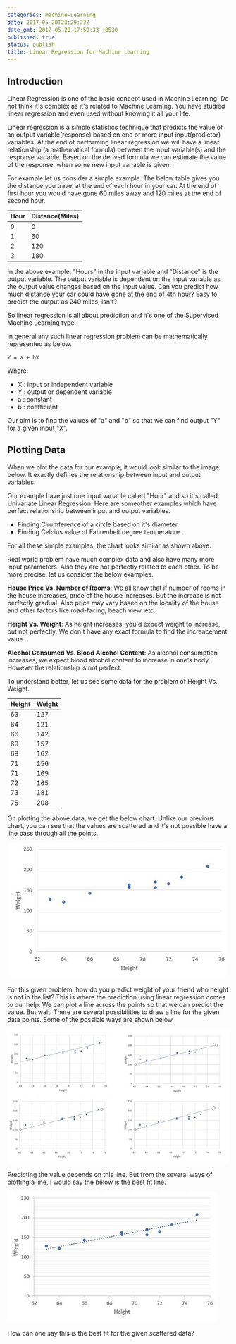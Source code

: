 ```yaml
---
categories: Machine-Learning
date: 2017-05-20T23:29:33Z
date_gmt: 2017-05-20 17:59:33 +0530
published: true
status: publish
title: Linear Regression for Machine Learning
---
```


Introduction
-------------
Linear Regression is one of the basic concept used in Machine Learning. Do not think it's complex as it's related to Machine Learning. You have studied linear regression and even used without knowing it all your life.

Linear regression is a simple statistics technique that predicts the value of an output variable(response) based on one or more input input(predictor) variables. At the end of performing linear regression we will have a linear relationship (a mathematical formula) between the input variable(s) and the response variable. Based on the derived formula we can estimate the value of the response, when some new input variable is given.

For example let us consider a simple example. The below table gives you the distance you travel at the end of each hour in your car. At the end of first hour you would have gone 60 miles away and 120 miles at the end of second hour. 

| Hour | Distance(Miles) |
|------|--------|
| 0	|0|
| 1	|60|
| 2	|120|
| 3	|180|

In the above example, "Hours" in the input variable and "Distance" is the output variable. The output variable is dependent on the input variable as the output value changes based on the input value. Can you predict how much distance your car could have gone at the end of 4th hour? Easy to predict the output as 240 miles, isn't?

So linear regression is all about prediction and it's one of the Supervised Machine Learning type.

In general any such linear regression problem can be mathematically represented as below.

```
Y = a + bX
```

Where:
- X : input or independent variable
- Y : output or dependent variable
- a : constant
- b : coefficient

Our aim is to find the values of "a" and "b" so that we can find output "Y" for a given input "X".

Plotting Data
-------------

When we plot the data for our example, it would look similar to the image below. It exactly defines the relationship between input and output variables.

Our example have just one input variable called "Hour" and so it's called Univariate Linear Regression. Here are someother examples which have perfect relationship between input and output variables.

- Finding Cirumference of a circle based on it's diameter.
- Finding Celcius value of Fahrenheit degree temperature. 

For all these simple examples, the chart looks similar as shown above.

Real world problem have much complex data and also have many more input parameters. Also they are not perfectly related to each other. To be more precise, let us consider the below examples.

**House Price Vs. Number of Rooms**:
We all know that if number of rooms in the house increases, price of the house increases. But the increase is not perfectly gradual. Also price may vary based on the locality of the house and other factors like road-facing, beach view, etc. 

**Height Vs. Weight**:
As height increases, you'd expect weight to increase, but not perfectly. We don't have any exact formula to find the increacement value.

**Alcohol Consumed Vs. Blood Alcohol Content**:
As alcohol consumption increases, we expect blood alcohol content to increase in one's body. However the relationship is not perfect.

To understand better, let us see some data for the problem of Height Vs. Weight.

| Height | Weight |
|------|--------|
| 63	|127|
| 64	|121|
| 66	|142|
| 69	|157|
| 69	|162|
| 71	|156|
| 71	|169|
| 72	|165|
| 73	|181|
| 75	|208|

On plotting the above data, we get the below chart. Unlike our previous chart, you can see that the values are scattered and it's not possible have a line pass through all the points.

![Linear Regression Data Plot](/uploads/Regression_Line_Data.jpg "Linear Regression Data Plot")

For this given problem, how do you predict weight of your friend who height is not in the list? This is where the prediction using linear regression comes to our help. We can plot a line across the points so that we can predict the value. But wait. There are several possibilities to draw a line for the given data points. Some of the possible ways are shown below.

![Types of Plotting](/uploads/Regression_Line_Types.jpg "Types of Plotting")

Predicting the value depends on this line. But from the several ways of plotting a line, I would say the below is the best fit line.

![Linear Regression Best Fit](/uploads/Regression_Line_Best.JPG "Linear Regression Best Fit")

How can one say this is the best fit for the given scattered data?
